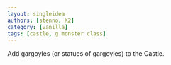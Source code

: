 ```yaml
---
layout: singleidea
authors: [stenno, K2]
category: [vanilla]
tags: [castle, g monster class]
---
```

Add gargoyles (or statues of gargoyles) to the Castle.
